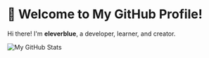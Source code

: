 # 👋 Welcome to My GitHub Profile!

Hi there! I'm **eleverblue**, a developer, learner, and creator.

![My GitHub Stats](https://github-readme-stats.vercel.app/api?username=eleverblue&show_icons=true&theme=radical)
